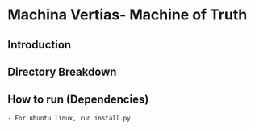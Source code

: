 # Machina Vertias- Machine of Truth
## Introduction

## Directory Breakdown

## How to run (Dependencies)
    - For ubuntu linux, run install.py

